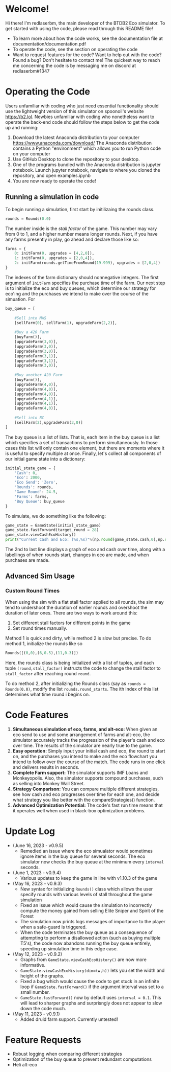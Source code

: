 # Welcome!

Hi there! I'm redlaserbm, the main developer of the BTDB2 Eco simulator. To get started with using the code, please read through this README file! 

- To learn more about how the code works, see the documentation file at documentation/documentation.pdf
- To operate the code, see the section on operating the code
- Want to request features for the code? Want to help out with the code? Found a bug? Don't hesitate to contact me! The quickest way to reach me concerning the code is by messaging me on discord at redlaserbm#1347

# Operating the Code

Users unfamiliar with coding who just need essential functionality should use the lightweight version of this simulator on spoonoil's website https://b2.lol. Newbies unfamiliar with coding who nonetheless want to operate the back-end code should follow the steps below to get the code up and running:
1. Download the latest Anaconda distribution to your computer https://www.anaconda.com/download/ The Anaconda distribution contains a Python "environment" which allows you to run Python code on your computer
2. Use GitHub Desktop to clone the repository to your desktop. 
3. One of the programs bundled with the Anaconda distribution is jupyter notebook. Launch jupyter notebook, navigate to where you cloned the repository, and open examples.ipynb
4. You are now ready to operate the code!

## Running a simulation in code

To begin running a simulation, first start by initilizaing the rounds class.

```python
rounds = Rounds(0.0)
```
The number inside is the *stall factor* of the game. This number may vary from 0 to 1, and a higher number means longer rounds. Next, if you have any farms presently in play, go ahead and declare those like so:

```python
farms = {
    0: initFarm(0, upgrades = [4,2,0]), 
    1: initFarm(0, upgrades = [2,0,4]),
    2: initFarm(rounds.getTimeFromRound(19.999), upgrades = [2,0,4])
}
```
The indexes of the farm dictionary should nonnegative integers. The first argument of `InitFarm` specifies the purchase time of the farm. Our next step is to initialize the eco and buy queues, which determine our strategy for eco'ing and the purchases we intend to make over the course of the simuation. For 

```python
buy_queue = [
    
    #Sell into MWS
    [sellFarm(0), sellFarm(1), upgradeFarm(2,2)], 
    
    #Buy a 420 Farm
    [buyFarm()],
    [upgradeFarm(3,0)],
    [upgradeFarm(3,0)],
    [upgradeFarm(3,0)],
    [upgradeFarm(3,1)],
    [upgradeFarm(3,1)],
    [upgradeFarm(3,0)],
    
    #Buy another 420 Farm
    [buyFarm()],
    [upgradeFarm(4,0)],
    [upgradeFarm(4,0)],
    [upgradeFarm(4,0)],
    [upgradeFarm(4,1)],
    [upgradeFarm(4,1)],
    [upgradeFarm(4,0)],
    
    #Sell into BC
    [sellFarm(2),upgradeFarm(3,0)]
]
```
The buy queue is a list of lists. That is, each item in the buy queue is a list which specifies a set of transactions to perform simultaneously. In those cases this list will only contain one element, but there are moments where it is useful to specify multiple at once. Finally, let's collect all components of our initial game state into a dictionary:

```python
initial_state_game = {
    'Cash': 0,
    'Eco': 2000,
    'Eco Send': 'Zero',
    'Rounds': rounds,
    'Game Round': 24.5,
    'Farms': farms,
    'Buy Queue': buy_queue
}
```
To simulate, we do something like the following:
```python
game_state = GameState(initial_state_game)
game_state.fastForward(target_round = 28)
game_state.viewCashEcoHistory()
print("Current Cash and Eco: (%s,%s)"%(np.round(game_state.cash,0),np.round(game_state.eco,0)))
```
The 2nd to last line displays a graph of eco and cash over time, along with a labellings of when rounds start, changes in eco are made, and when purchases are made.

## Advanced Sim Usage

### Custom Round Times

When using the sim with a flat stall factor applied to all rounds, the sim may tend to undershoot the duration of earlier rounds and overshoot the duration of later ones. There are two ways to work around this:
1. Set different stall factors for different points in the game
2. Set round times manually.

Method 1 is quick and dirty, while method 2 is slow but precise. To do method 1, initialize the rounds like so

```python
Rounds([(0,0),(6,0.5),(11,0.3)])
```
Here, the rounds class is being initialized with a list of tuples, and each tuple `(round,stall_factor)` instructs the code to change the stall factor to `stall_factor` after reaching round `round`.

To do method 2, after initializing the Rounds class (say as `rounds = Rounds(0.0)`, modify the list `rounds.round_starts`. The ith index of this list determines what time round i begins on.

# Code Features

1. **Simultaneous simulation of eco, farms, and alt-eco:** When given an eco send to use and some arrangement of farms and alt-eco, the simulator accurately tracks the progression of the player's cash and eco over time. The results of the simulator are nearly true to the game.
2. **Easy operation:** Simply input your initial cash and eco, the round to start on, and the purchases you intend to make and the eco flowchart you intend to follow over the course of the match. The code runs in one click and delivers results in seconds.
3. **Complete Farm support:** The simulator supports IMF Loans and Monkeyopolis. Also, the simulator supports compound purchases, such as selling into Monkey Wall Street.
4. **Strategy Comparison:** You can compare multiple different strategies, see how cash and eco progresses over time for each one, and decide what strategy you like better with the compareStrategies() function.
5. **Advanced Optimization Potential:** The code's fast run time means that it operates well when used in black-box optimization problems.

# Update Log
- (June 16, 2023 - v0.9.5)
   - Remedied an issue where the eco simualator would sometimes ignore items in the buy queue for several seconds. The eco simulator now checks the buy queue at the minimum every `interval` seconds.
- (June 1, 2023 - v0.9.4)
   - Various updates to keep the game in line with v1.10.3 of the game
- (May 16, 2023 - v0.9.3)
   - New syntax for initializing `Rounds()` class which allows the user specify rounds with various levels of stall throughout the game simulation
   - Fixed an issue which would cause the simulation to incorrectly compute the money gained from selling Elite Sniper and Spirit of the Forest
   - The simulation now prints logs messages of importance to the player when a safe-guard is triggered.
   - When the code terminates the buy queue as a consequence of attempting to perform a disallowed action (such as buying multiple T5's), the code now abandons running the buy queue entirely, speeding up simulation time in this edge case.
- (May 12, 2023 - v0.9.2) 
   - Graphs from `GameState.viewCashEcoHistory()` are now more informative.
   - `GameState.viewCashEcoHistory(dim=(w,h))` lets you set the width and height of the graphs.
   - Fixed a bug which would cause the code to get stuck in an infinite loop if `GameState.fastForward()` if the argument interval was set to a small number.
   - `GameState.fastForward()` now by default uses `interval = 0.1`. This will lead to sharper graphs and surprisngly does not appear to slow down the code much.
- (May 11, 2023 - v0.9.1) 
   - Added druid farm support. Currently untested!

# Feature Requests

- Robust logging when comparing different strategies
- Optimization of the buy queue to prevent redundant computations
- Heli alt-eco
